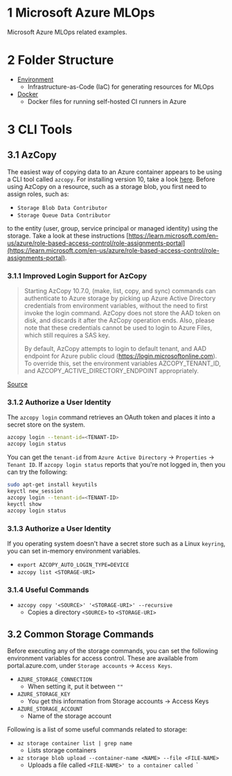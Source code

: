 # 1 Microsoft Azure MLOps

Microsoft Azure MLOps related examples.

# 2 Folder Structure

* [Environment](environment/README.md)
  * Infrastructure-as-Code (IaC) for generating resources for MLOps
* [Docker](docker/README.md)
  * Docker files for running self-hosted CI runners in Azure

# 3 CLI Tools

## 3.1 AzCopy

The easiest way of copying data to an Azure container appears to be using a CLI tool called `azcopy`. For installing 
version 10, take a look [here](https://learn.microsoft.com/en-us/azure/storage/common/storage-use-azcopy-v10). Before using
AzCopy on a resource, such as a storage blob, you first need to assign roles, such as:

* `Storage Blob Data Contributor`
* `Storage Queue Data Contributor`

to the entity (user, group, service principal or managed identity) using the storage. Take a look at these instructions [https://learn.microsoft.com/en-us/azure/role-based-access-control/role-assignments-portal](https://learn.microsoft.com/en-us/azure/role-based-access-control/role-assignments-portal).

### 3.1.1 Improved Login Support for AzCopy

> Starting AzCopy 10.7.0, (make, list, copy, and sync) commands can authenticate to Azure storage by picking up Azure Active Directory credentials 
> from environment variables, without the need to first invoke the login command. AzCopy does not store the AAD token on disk, and discards it 
> after the AzCopy operation ends. Also, please note that these credentials cannot be used to login to Azure Files, which still requires a SAS key.
>
> By default, AzCopy attempts to login to default tenant, and AAD endpoint for Azure public cloud (https://login.microsoftonline.com). 
> To override this, set the environment variables AZCOPY_TENANT_ID, and AZCOPY_ACTIVE_DIRECTORY_ENDPOINT appropriately.

[Source](https://github.com/Azure/azure-storage-azcopy/wiki/Improved-login-support-for-AzCopy-commands-(with-in-memory-secret-store))

### 3.1.2 Authorize a User Identity

The `azcopy login` command retrieves an OAuth token and places it into a secret store on the system.

```bash
azcopy login --tenant-id=<TENANT-ID>
azcopy login status
```

You can get the `tenant-id` from `Azure Active Directory` -> `Properties` -> `Tenant ID`. If `azcopy login status` reports that you're not logged in,
then you can try the following:

```bash
sudo apt-get install keyutils
keyctl new_session
azcopy login --tenant-id=<TENANT-ID>
keyctl show
azcopy login status
```

### 3.1.3 Authorize a User Identity

If you operating system doesn't have a secret store such as a Linux `keyring`, you can set in-memory
environment variables.

* `export AZCOPY_AUTO_LOGIN_TYPE=DEVICE`
* `azcopy list <STORAGE-URI>`

### 3.1.4 Useful Commands

* `azcopy copy '<SOURCE>' '<STORAGE-URI>' --recursive`
  *  Copies a directory `<SOURCE>` to `<STORAGE-URI>`

## 3.2 Common Storage Commands

Before executing any of the storage commands, you can set the following environment variables for access control.
These are available from portal.azure.com, under `Storage accounts` -> `Access Keys`.

* `AZURE_STORAGE_CONNECTION`
  * When setting it, put it between `""`
* `AZURE_STORAGE_KEY`
  * You get this information from Storage accounts -> Access Keys
* `AZURE_STORAGE_ACCOUNT`
  * Name of the storage account

Following is a list of some useful commands related to storage:

* `az storage container list | grep name`
  * Lists storage containers
* `az storage blob upload --container-name <NAME> --file <FILE-NAME>`
  * Uploads a file called `<FILE-NAME>' to a container called `<NAME>`
